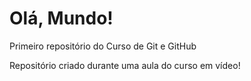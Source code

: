 # Olá, Mundo!
 Primeiro repositório do Curso de Git e GitHub

 Repositório criado durante uma aula do curso em vídeo!
